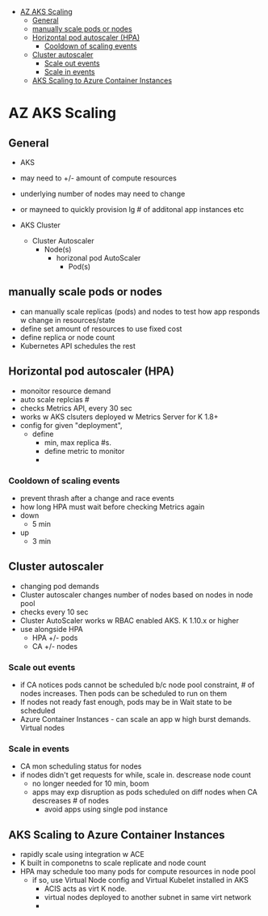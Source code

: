 - [AZ AKS Scaling](#az-aks-scaling)
  - [General](#general)
  - [manually scale pods or nodes](#manually-scale-pods-or-nodes)
  - [Horizontal pod autoscaler (HPA)](#horizontal-pod-autoscaler-hpa)
    - [Cooldown of scaling events](#cooldown-of-scaling-events)
  - [Cluster autoscaler](#cluster-autoscaler)
    - [Scale out events](#scale-out-events)
    - [Scale in events](#scale-in-events)
  - [AKS Scaling to Azure Container Instances](#aks-scaling-to-azure-container-instances)
# AZ AKS Scaling

## General

* AKS
* may need to +/- amount of compute resources
* underlying number of nodes may need to change
* or mayneed to quickly provision lg # of additonal app instances etc

* AKS Cluster
  * Cluster Autoscaler
    * Node(s)
      * horizonal pod AutoScaler
        * Pod(s)

## manually scale pods or nodes
* can manually scale replicas (pods) and nodes to test how app responds w change in resources/state
* define set amount of resources to use fixed cost
* define replica or node count
* Kubernetes API schedules the rest

## Horizontal pod autoscaler (HPA)
* monoitor resource demand
* auto scale replcias #
* checks Metrics API, every 30 sec
* works w AKS clsuters deployed w Metrics Server for K 1.8+
* config for given "deployment", 
  * define 
    * min, max replica #s. 
    * define metric to monitor
    * 
### Cooldown of scaling events
* prevent thrash after a change and race events
* how long HPA must wait before checking Metrics again
* down
  * 5 min
* up
  * 3 min

## Cluster autoscaler
* changing pod demands
* Cluster autoscaler changes number of nodes based on nodes in node pool
* checks every 10 sec
* Cluster AutoScaler works w RBAC enabled AKS. K 1.10.x or higher
* use alongside HPA
  * HPA +/- pods
  * CA +/- nodes


### Scale out events
* if CA notices pods cannot be scheduled b/c node pool constraint, # of nodes increases. Then pods can be scheduled to run on them
* If nodes not ready fast enough, pods may be in Wait state to be scheduled 
* Azure Container Instances - can scale an app w high burst demands. Virtual nodes


### Scale in events
* CA mon scheduling status for nodes
* if nodes didn't get requests for while, scale in. descrease node count
  * no longer needed for 10 min, boom
  * apps may exp disruption as pods scheduled on diff nodes when CA descreases # of nodes
    * avoid apps using single pod instance


## AKS Scaling to Azure Container Instances
* rapidly scale using integration w ACE
* K built in componetns to scale replicate and node count
* HPA may schedule too many pods for compute resources in node pool
  * if so, use Virtual Node config and Virtual Kubelet installed in AKS
    * ACIS acts as virt K node.
    * virtual nodes deployed to another subnet in same virt network
    * 